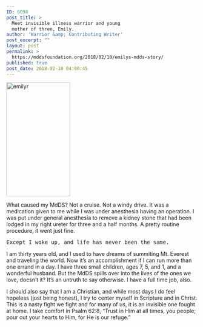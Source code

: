 ```yaml
---
ID: 6098
post_title: >
  Meet invisible illness warrior and young
  mother of three, Emily.
author: 'Warrior &amp; Contributing Writer'
post_excerpt: ""
layout: post
permalink: >
  https://mddsfoundation.org/2018/02/10/emilys-mdds-story/
published: true
post_date: 2018-02-10 04:00:45
---
```

<img class="size-medium wp-image-6102 alignleft" src="https://mddsfoundation.org/wp-content/uploads/2018/01/Emily6794-168x300.png" alt="emilyr" width="168" height="300" />

What caused my MdDS? Not a cruise. Not a windy drive. It was a medication given to me while I was under anesthesia having an operation. I was put under general anesthesia to remove a kidney stone that had been lodged in my right ureter for three and a half months. A pretty routine procedure, it went just fine.
<pre>Except I woke up, and life has never been the same.</pre>
I am thirty years old, and I used to have dreams of summiting Mt. Everest and traveling the world. Now it’s an accomplishment if I can run more than one errand in a day. I have three small children, ages 7, 5, and 1, and a wonderful husband. But the MdDS spills over into the lives of the ones we love, doesn’t it? It’s an untruth to say otherwise. I have a full time job, also.

I should also say that I am a Christian, and while most days I do feel hopeless (just being honest), I try to center myself in Scripture and in Christ. This is a nasty fight we fight and for many of us, it is an invisible one fought at home. I take comfort in Psalm 62:8, “Trust in Him at all times, you people; pour out your hearts to Him, for He is our refuge.”